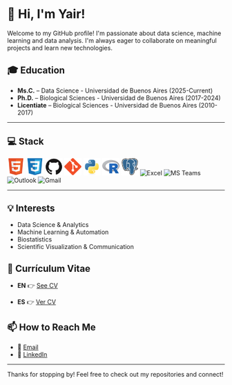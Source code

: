 # 👋 Hi, I'm Yair!
Welcome to my GitHub profile! I'm passionate about data science, machine learning and data analysis. I'm always eager to collaborate on meaningful projects and learn new technologies.

## 🎓 Education
- **Ms.C.** – Data Science - Universidad de Buenos Aires (2025-Current)
- **Ph.D.** – Biological Sciences - Universidad de Buenos Aires (2017-2024)
- **Licentiate** – Biological Sciences - Universidad de Buenos Aires (2010-2017)

---

## 💻 Stack
<p>
  <!-- HTML y CSS--> 
  <img src="https://raw.githubusercontent.com/devicons/devicon/master/icons/html5/html5-original.svg" alt="HTML5" title="HTML5" width="40" height="40" />
  <img src="https://raw.githubusercontent.com/devicons/devicon/master/icons/css3/css3-original.svg" alt="CSS3" title="CSS3"  width="40" height="40" />

  <!-- GitHub -->
  <img src="https://raw.githubusercontent.com/devicons/devicon/master/icons/github/github-original.svg" alt="GitHub" title="GitHub" width="40" height="40" />

  <!-- Git -->
  <img src="https://raw.githubusercontent.com/devicons/devicon/master/icons/git/git-original.svg" alt="Git" title="Git" width="40" height="40" />

  <!-- Python -->
  <img src="https://raw.githubusercontent.com/devicons/devicon/master/icons/python/python-original.svg" alt="Python" title="Python" width="40" height="40" />

  <!-- R -->
  <img src="https://raw.githubusercontent.com/devicons/devicon/master/icons/r/r-original.svg" alt="R" title="R" width="40" height="40" />

  <!-- SQL -->
  <img src="https://raw.githubusercontent.com/devicons/devicon/master/icons/postgresql/postgresql-original.svg" alt="SQL" title="SQL" width="40" height="40" />

  <!-- Excel -->
  <img src="https://cdn.jsdelivr.net/gh/devicons/devicon/icons/file-type-excel/file-type-excel.svg" alt="Excel" title="Microsoft Excel" width="40" height="40" />

  <!-- Teams -->
  <img src="https://cdn.iconscout.com/icon/free/png-256/microsoft-teams-21-721968.png" alt="MS Teams" title="Microsoft Teams" width="40" height="40" />

  <!-- Outlook -->
  <img src="https://cdn.iconscout.com/icon/free/png-256/microsoft-outlook-3-569463.png" alt="Outlook" title="Microsoft Outlook" width="40" height="40" />

  <!-- Gmail -->
  <img src="https://cdn-icons-png.flaticon.com/512/281/281769.png" alt="Gmail" title="Gmail" width="40" height="40" />
</p>


---

## 💡 Interests
- Data Science & Analytics
- Machine Learning & Automation
- Biostatistics
- Scientific Visualization & Communication


## 📄 Currículum Vitae

- **EN** 👉 [See CV](https://github.com/ybarnatan/ybarnatan/raw/main/CV_Yair_Barnatan_EN_Jul_2025.pdf)

- **ES** 👉 [Ver CV](https://github.com/ybarnatan/ybarnatan/raw/main/CV_Yair_Barnatan_ES_Jul_2025.pdf)



## 📫 How to Reach Me
- 📧 [Email](mailto:ybbarnatan@gmail.com)
- 💼 [LinkedIn](https://www.linkedin.com/in/yair-barnatan/)


---

Thanks for stopping by! Feel free to check out my repositories and connect!
